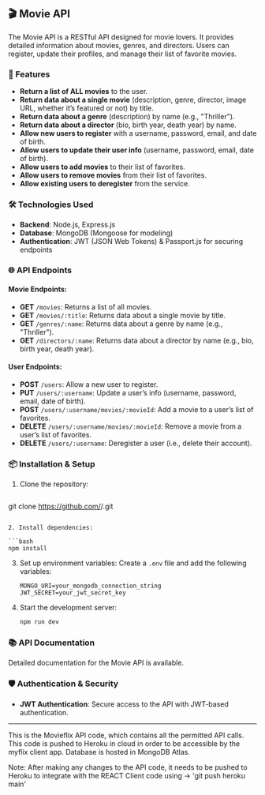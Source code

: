 
## 🎬 Movie API

The Movie API is a RESTful API designed for movie lovers. It provides detailed information about movies, genres, and directors. Users can register, update their profiles, and manage their list of favorite movies.

### 🚀 Features

- **Return a list of ALL movies** to the user.
- **Return data about a single movie** (description, genre, director, image URL, whether it’s featured or not) by title.
- **Return data about a genre** (description) by name (e.g., "Thriller").
- **Return data about a director** (bio, birth year, death year) by name.
- **Allow new users to register** with a username, password, email, and date of birth.
- **Allow users to update their user info** (username, password, email, date of birth).
- **Allow users to add movies** to their list of favorites.
- **Allow users to remove movies** from their list of favorites.
- **Allow existing users to deregister** from the service.

### 🛠️ Technologies Used

- **Backend**: Node.js, Express.js
- **Database**: MongoDB (Mongoose for modeling)
- **Authentication**: JWT (JSON Web Tokens) & Passport.js for securing endpoints

### 🌐 API Endpoints

#### Movie Endpoints:

- **GET** `/movies`: Returns a list of all movies.
- **GET** `/movies/:title`: Returns data about a single movie by title.
- **GET** `/genres/:name`: Returns data about a genre by name (e.g., "Thriller").
- **GET** `/directors/:name`: Returns data about a director by name (e.g., bio, birth year, death year).

#### User Endpoints:

- **POST** `/users`: Allow a new user to register.
- **PUT** `/users/:username`: Update a user’s info (username, password, email, date of birth).
- **POST** `/users/:username/movies/:movieId`: Add a movie to a user’s list of favorites.
- **DELETE** `/users/:username/movies/:movieId`: Remove a movie from a user’s list of favorites.
- **DELETE** `/users/:username`: Deregister a user (i.e., delete their account).

### 📦 Installation & Setup

1. Clone the repository:

   ```bash
  git clone https://github.com/<your-username>/<your-repository>.git
   ```

2. Install dependencies:

   ```bash
   npm install
   ```

3. Set up environment variables:
   Create a `.env` file and add the following variables:

   ```
   MONGO_URI=your_mongodb_connection_string
   JWT_SECRET=your_jwt_secret_key
   ```

4. Start the development server:
   ```bash
   npm run dev
   ```

### 📚 API Documentation

Detailed documentation for the Movie API is available.

### 🛡️ Authentication & Security

- **JWT Authentication**: Secure access to the API with JWT-based authentication.

---


This is the Movieflix API code, which contains all the permitted API calls.
This code is pushed to Heroku in cloud in order to be accessible by the myflix client app. 
Database is hosted in MongoDB Atlas.

Note: After making any changes to the API code, it needs to be pushed to Heroku to integrate with the REACT Client code using -> 'git push heroku main'